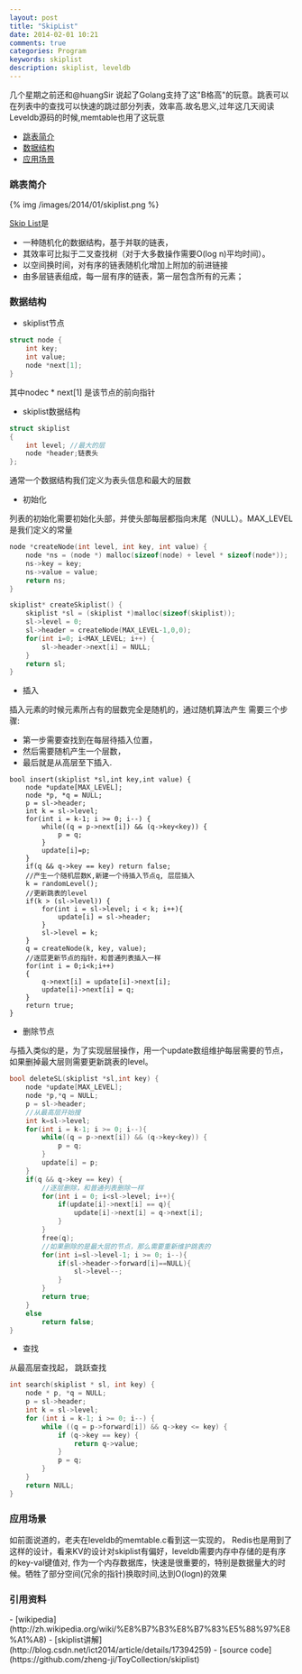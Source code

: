 ```yaml
---
layout: post
title: "SkipList"
date: 2014-02-01 10:21
comments: true
categories: Program
keywords: skiplist
description: skiplist, leveldb
---
```


几个星期之前还和@huangSir 说起了Golang支持了这"B格高"的玩意。跳表可以在列表中的查找可以快速的跳过部分列表，效率高.故名思义,过年这几天阅读Leveldb源码的时候,memtable也用了这玩意

* [跳表简介](#第一节)
* [数据结构](#第二节)
* [应用场景](#第三节)

<h3 id="第一节">跳表简介</h3>

{% img /images/2014/01/skiplist.png %}

[Skip List](http://zh.wikipedia.org/wiki/%E8%B7%B3%E8%B7%83%E5%88%97%E8%A1%A8)是

* 一种随机化的数据结构，基于并联的链表，
* 其效率可比拟于二叉查找树（对于大多数操作需要O(log n)平均时间）。
* 以空间换时间，对有序的链表随机化增加上附加的前进链接
* 由多层链表组成，每一层有序的链表，第一层包含所有的元素；

<h3 id="第二节">数据结构</h3>

* skiplist节点

```c
struct node {
    int key;
    int value;   
    node *next[1];  
}
```

其中nodec * next[1] 是该节点的前向指针

* skiplist数据结构

```c
struct skiplist
{
    int level; //最大的层
    node *header;链表头
};
```

通常一个数据结构我们定义为表头信息和最大的层数


* 初始化

列表的初始化需要初始化头部，并使头部每层都指向末尾（NULL）。MAX_LEVEL是我们定义的常量

```c
node *createNode(int level, int key, int value) {
    node *ns = (node *) malloc(sizeof(node) + level * sizeof(node*));
    ns->key = key;
    ns->value = value;
    return ns;
}

skiplist* createSkiplist() {
    skiplist *sl = (skiplist *)malloc(sizeof(skiplist));
    sl->level = 0;
    sl->header = createNode(MAX_LEVEL-1,0,0);
    for(int i=0; i<MAX_LEVEL; i++) {
        sl->header->next[i] = NULL;
    }
    return sl;
}
```

* 插入

插入元素的时候元素所占有的层数完全是随机的，通过随机算法产生 需要三个步骤:

- 第一步需要查找到在每层待插入位置，
- 然后需要随机产生一个层数，
- 最后就是从高层至下插入.

```
bool insert(skiplist *sl,int key,int value) {
    node *update[MAX_LEVEL];
    node *p, *q = NULL;
    p = sl->header;
    int k = sl->level;
    for(int i = k-1; i >= 0; i--) {
        while((q = p->next[i]) && (q->key<key)) {
            p = q;
        }
        update[i]=p;
    }
    if(q && q->key == key) return false;
    //产生一个随机层数K,新建一个待插入节点q, 层层插入
    k = randomLevel();
    //更新跳表的level
    if(k > (sl->level)) {
        for(int i = sl->level; i < k; i++){
            update[i] = sl->header;
        }
        sl->level = k;
    }
    q = createNode(k, key, value);
    //逐层更新节点的指针，和普通列表插入一样
    for(int i = 0;i<k;i++)
    {
        q->next[i] = update[i]->next[i];
        update[i]->next[i] = q;
    }
    return true;
}
```

* 删除节点

与插入类似的是，为了实现层层操作，用一个update数组维护每层需要的节点，如果删掉最大层则需要更新跳表的level。

```c
bool deleteSL(skiplist *sl,int key) {
    node *update[MAX_LEVEL];
    node *p,*q = NULL;
    p = sl->header;
    //从最高层开始搜
    int k=sl->level;
    for(int i = k-1; i >= 0; i--){
        while((q = p->next[i]) && (q->key<key)) {
            p = q;
        }
        update[i] = p;
    }
    if(q && q->key == key) {
        //逐层删除，和普通列表删除一样
        for(int i = 0; i<sl->level; i++){
            if(update[i]->next[i] == q){
                update[i]->next[i] = q->next[i];
            }
        }
        free(q);
        //如果删除的是最大层的节点，那么需要重新维护跳表的
        for(int i=sl->level-1; i >= 0; i--){
            if(sl->header->forward[i]==NULL){
                sl->level--;
            }
        }
        return true;
    }
    else
        return false;
}
```

* 查找

从最高层查找起， 跳跃查找

```c
int search(skiplist * sl, int key) {
    node * p, *q = NULL;
    p = sl->header;
    int k = sl->level;
    for (int i = k-1; i >= 0; i--) {
        while ((q = p->forward[i]) && q->key <= key) {
            if (q->key == key) {
                return q->value;
            }
            p = q;
        }
    }
    return NULL;
}
```

<h3 id="第三节">应用场景</h3>
如前面说道的，老夫在leveldb的memtable.c看到这一实现的， Redis也是用到了这样的设计，看来KV的设计对skiplist有偏好，leveldb需要内存中存储的是有序的key-val键值对, 作为一个内存数据库，快速是很重要的，特别是数据量大的时候。牺牲了部分空间(冗余的指针)换取时间,达到O(logn)的效果

<h3>引用资料</h3>
- [wikipedia](http://zh.wikipedia.org/wiki/%E8%B7%B3%E8%B7%83%E5%88%97%E8%A1%A8) 
- [skiplist讲解](http://blog.csdn.net/ict2014/article/details/17394259)
- [source code](https://github.com/zheng-ji/ToyCollection/skiplist)


